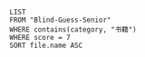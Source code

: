 

```dataview
LIST
FROM "Blind-Guess-Senior"
WHERE contains(category, "书籍")
WHERE score = 7
SORT file.name ASC
```

# 
